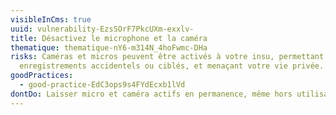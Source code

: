 ```yaml
---
visibleInCms: true
uuid: vulnerability-EzsSOrF7PkcUXm-exxlv-
title: Désactivez le microphone et la caméra
thematique: thematique-nY6-m314N_4hoFwmc-DHa
risks: Caméras et micros peuvent être activés à votre insu, permettant des
  enregistrements accidentels ou ciblés, et menaçant votre vie privée.
goodPractices:
  - good-practice-EdC3ops9s4FYdEcxb1lVd
dontDo: Laisser micro et caméra actifs en permanence, même hors utilisation.
---
```

